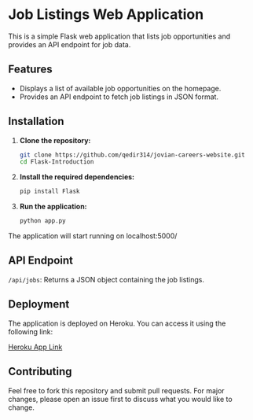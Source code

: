 # Job Listings Web Application

This is a simple Flask web application that lists job opportunities and provides an API endpoint for job data.

## Features

- Displays a list of available job opportunities on the homepage.
- Provides an API endpoint to fetch job listings in JSON format.


## Installation

1. **Clone the repository:**

   ```bash
   git clone https://github.com/qedir314/jovian-careers-website.git
   cd Flask-Introduction
2. **Install the required dependencies:**
    ```bash
    pip install Flask
3. **Run the application:**
    ```bash
    python app.py
    ```
The application will start running on localhost:5000/


## API Endpoint

`/api/jobs`: Returns a JSON object containing the job listings.

## Deployment

The application is deployed on Heroku. You can access it using the following link:

[Heroku App Link](https://dashboard.heroku.com/apps/jovian-careers/)

## Contributing

Feel free to fork this repository and submit pull requests. For major changes, please open an issue first to discuss what you would like to change.
